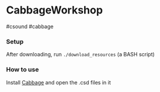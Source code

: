 # CabbageWorkshop
#csound #cabbage

### Setup
After downloading, run `./download_resources` (a BASH script)

### How to use
Install [Cabbage](cabbageaudio.com) and open the .csd files in it
